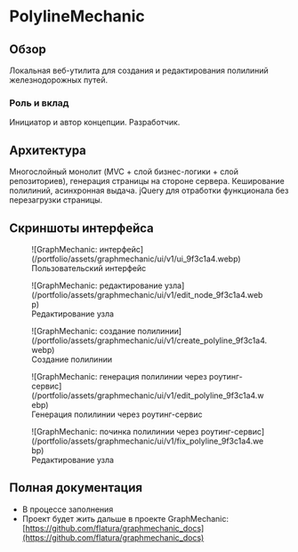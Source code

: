 # PolylineMechanic

## Обзор
Локальная веб-утилита для создания и редактирования полилиний железнодорожных путей.

### Роль и вклад
Инициатор и автор концепции. Разработчик.

## Архитектура
Многослойный монолит (MVC + слой бизнес-логики + слой репозиториев), генерация страницы на стороне сервера. Кеширование полилиний, асинхронная выдача. jQuery для отработки функционала без перезагрузки страницы.

## Скриншоты интерфейса
<figure markdown>
![GraphMechanic: интерфейс](/portfolio/assets/graphmechanic/ui/v1/ui_9f3c1a4.webp)
<figcaption>Пользовательский интерфейс</figcaption>
</figure>

<figure markdown>
![GraphMechanic: редактирование узла](/portfolio/assets/graphmechanic/ui/v1/edit_node_9f3c1a4.webp)
<figcaption>Редактирование узла</figcaption>
</figure>

<figure markdown>
![GraphMechanic: создание полилинии](/portfolio/assets/graphmechanic/ui/v1/create_polyline_9f3c1a4.webp)
<figcaption>Создание полилинии</figcaption>
</figure>

<figure markdown>
![GraphMechanic: генерация полилинии через роутинг-сервис](/portfolio/assets/graphmechanic/ui/v1/edit_polyline_9f3c1a4.webp)
<figcaption>Генерация полилинии через роутинг-сервис</figcaption>
</figure>

<figure markdown>
![GraphMechanic: починка полилинии через роутинг-сервис](/portfolio/assets/graphmechanic/ui/v1/fix_polyline_9f3c1a4.webp)
<figcaption>Редактирование узла</figcaption>
</figure>

## Полная документация
- В процессе заполнения
- Проект будет жить дальше в проекте GraphMechanic: [https://github.com/flatura/graphmechanic_docs](https://github.com/flatura/graphmechanic_docs)